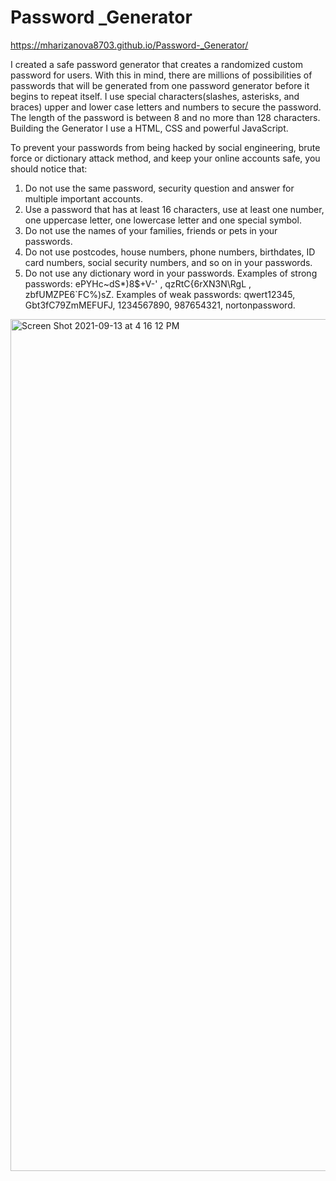 # Password _Generator

 https://mharizanova8703.github.io/Password-_Generator/

 I created a  safe  password generator  that creates a randomized custom password for users. With this in mind, there are millions of possibilities of passwords that will be generated from one password generator before it begins to repeat itself. I use special characters(slashes, asterisks, and braces) upper and lower case letters and numbers to secure the password. The length of the password is between  8 and no more than 128 characters.
 Building the Generator I use a HTML, CSS and powerful  JavaScript.
 
 To prevent your passwords from being hacked by social engineering, brute force or dictionary attack method, and keep your online accounts safe, you should notice that:
 1. Do not use the same password, security question and answer for multiple important accounts.
 2. Use a password that has at least 16 characters, use at least one number, one uppercase letter, one lowercase letter and one special symbol.
 3. Do not use the names of your families, friends or pets in your passwords.
 4. Do not use postcodes, house numbers, phone numbers, birthdates, ID card numbers, social security numbers, and so on in your passwords.
 5. Do not use any dictionary word in your passwords. Examples of strong passwords: ePYHc~dS*)8$+V-' , qzRtC{6rXN3N\RgL , zbfUMZPE6`FC%)sZ. Examples of weak passwords: qwert12345, Gbt3fC79ZmMEFUFJ, 1234567890, 987654321, nortonpassword.
 
<img width="1363" alt="Screen Shot 2021-09-13 at 4 16 12 PM" src="https://user-images.githubusercontent.com/85656320/133150499-97da2315-16c6-4db4-a0ef-597f27545f0b.png">

